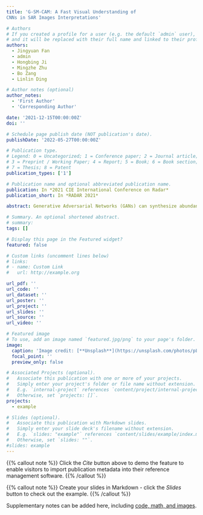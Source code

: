 ```yaml
---
title: 'G-SM-CAM: A Fast Visual Understanding of
CNNs in SAR Images Interpretations'

# Authors
# If you created a profile for a user (e.g. the default `admin` user), write the username (folder name) here
# and it will be replaced with their full name and linked to their profile.
authors:
  - Jingyuan Fan
  - admin
  - Hongbing Ji
  - Mingzhe Zhu
  - Bo Zang
  - Linlin Ding

# Author notes (optional)
author_notes:
  - 'First Author'
  - 'Corresponding Author'

date: '2021-12-15T00:00:00Z'
doi: ''

# Schedule page publish date (NOT publication's date).
publishDate: '2022-05-27T00:00:00Z'

# Publication type.
# Legend: 0 = Uncategorized; 1 = Conference paper; 2 = Journal article;
# 3 = Preprint / Working Paper; 4 = Report; 5 = Book; 6 = Book section;
# 7 = Thesis; 8 = Patent
publication_types: ['1']

# Publication name and optional abbreviated publication name.
publication: In *2021 CIE International Conference on Radar*
publication_short: In *RADAR 2021*

abstract: Generative Adversarial Networks (GANs) can synthesize abundant photo-realistic synthetic aperture radar (SAR) images. Some recent GANs (e.g., InfoGAN), are even able to edit specific properties of the synthesized images by introducing latent codes. It is crucial for SAR image synthesis since the targets in real SAR images are with different properties due to the imaging mechanism. Despite the success of InfoGAN in manipulating properties, there still lacks a clear explanation of how these latent codes affect synthesized properties, thus editing specific properties usually relies on empirical trials, unreliable and time-consuming. In this paper, we show that latent codes are disentangled to affect the properties of SAR images in a non-linear manner. By introducing some property estimators for latent codes, we are able to provide a completely analytical nonlinear model to decompose the entangled causality between latent codes and different properties. The qualitative and quantitative experimental results further reveal that the properties can be calculated by latent codes, inversely, the satisfying latent codes can be estimated given desired properties. In this case, properties can be manipulated by latent codes as we expect.

# Summary. An optional shortened abstract.
# summary: 
tags: []

# Display this page in the Featured widget?
featured: false

# Custom links (uncomment lines below)
# links:
# - name: Custom Link
#   url: http://example.org

url_pdf: ''
url_code: ''
url_dataset: ''
url_poster: ''
url_project: ''
url_slides: ''
url_source: ''
url_video: ''

# Featured image
# To use, add an image named `featured.jpg/png` to your page's folder.
image:
  caption: 'Image credit: [**Unsplash**](https://unsplash.com/photos/pLCdAaMFLTE)'
  focal_point: ''
  preview_only: false

# Associated Projects (optional).
#   Associate this publication with one or more of your projects.
#   Simply enter your project's folder or file name without extension.
#   E.g. `internal-project` references `content/project/internal-project/index.md`.
#   Otherwise, set `projects: []`.
projects:
  - example

# Slides (optional).
#   Associate this publication with Markdown slides.
#   Simply enter your slide deck's filename without extension.
#   E.g. `slides: "example"` references `content/slides/example/index.md`.
#   Otherwise, set `slides: ""`.
#slides: example
---
```


{{% callout note %}}
Click the _Cite_ button above to demo the feature to enable visitors to import publication metadata into their reference management software.
{{% /callout %}}

{{% callout note %}}
Create your slides in Markdown - click the _Slides_ button to check out the example.
{{% /callout %}}

Supplementary notes can be added here, including [code, math, and images](https://wowchemy.com/docs/writing-markdown-latex/).
